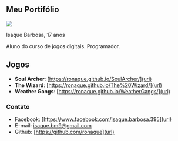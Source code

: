 ## Meu Portifólio

![](src)

Isaque Barbosa, 17 anos

Aluno do curso de jogos digitais.
Programador.


## Jogos
- **Soul Archer**: [https://ronaque.github.io/SoulArcher/](url)
- **The Wizard**: [https://ronaque.github.io/The%20Wizard/](url)
- **Weather Gangs**: [https://ronaque.github.io/WeatherGangs/](url)

### Contato
- Facebook: [https://www.facebook.com/isaque.barbosa.395](url)
- E-mail: isaque.bm9@gmail.com
- Github: [https://github.com/ronaque](url)

